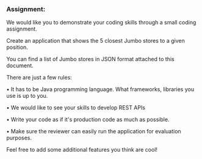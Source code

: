 ### Assignment:

We would like you to demonstrate your coding skills through a small coding assignment.

 

Create an application that shows the 5 closest Jumbo stores to a given position.

You can find a list of Jumbo stores in JSON format attached to this document.

 

There are just a few rules:

• It has to be Java programming language. What frameworks, libraries you use is up to you.

• We would like to see your skills to develop REST APIs

• Write your code as if it's production code as much as possible.

• Make sure the reviewer can easily run the application for evaluation purposes.

 

Feel free to add some additional features you think are cool!